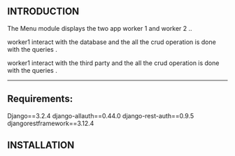 INTRODUCTION
------------

The  Menu module displays the two app worker  1 and worker 2 ..

worker1 interact with the  database  and the all the crud operation is done
with the queries .  

worker1 interact with the third party  and the all the crud operation is done
with the queries .


----------------

Requirements:
---------------
Django==3.2.4
django-allauth==0.44.0
django-rest-auth==0.9.5
djangorestframework==3.12.4


INSTALLATION
-----------------